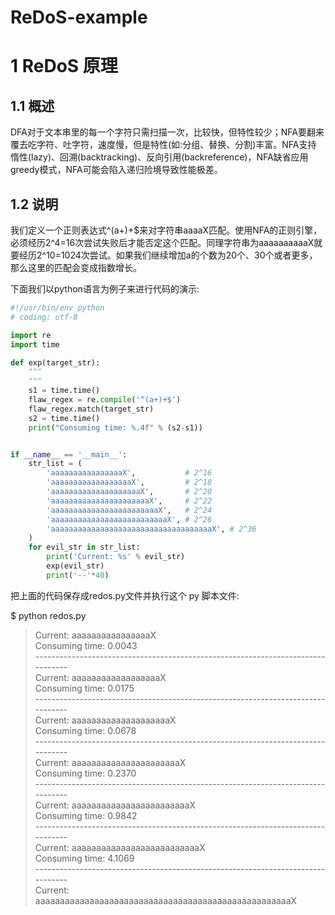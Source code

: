 # ReDoS-example
1 ReDoS 原理</br>
====
1.1 概述</br>
---
DFA对于文本串里的每一个字符只需扫描一次，比较快，但特性较少；NFA要翻来覆去吃字符、吐字符，速度慢，但是特性(如:分组、替换、分割)丰富。NFA支持 惰性(lazy)、回溯(backtracking)、反向引用(backreference)，NFA缺省应用greedy模式，NFA可能会陷入递归险境导致性能极差。</br>

1.2 说明</br>
---
我们定义一个正则表达式^(a+)+$来对字符串aaaaX匹配。使用NFA的正则引擎，必须经历2^4=16次尝试失败后才能否定这个匹配。同理字符串为aaaaaaaaaaX就要经历2^10=1024次尝试。如果我们继续增加a的个数为20个、30个或者更多，那么这里的匹配会变成指数增长。</br>

下面我们以python语言为例子来进行代码的演示:</br>

``` python
#!/usr/bin/env python
# coding: utf-8

import re
import time

def exp(target_str):
    """
    """
    s1 = time.time()
    flaw_regex = re.compile('^(a+)+$')
    flaw_regex.match(target_str)
    s2 = time.time()
    print("Consuming time: %.4f" % (s2-s1))


if __name__ == '__main__':
    str_list = (
        'aaaaaaaaaaaaaaaaX',           # 2^16
        'aaaaaaaaaaaaaaaaaaX',         # 2^18
        'aaaaaaaaaaaaaaaaaaaaX',       # 2^20
        'aaaaaaaaaaaaaaaaaaaaaaX',     # 2^22
        'aaaaaaaaaaaaaaaaaaaaaaaaX',   # 2^24
        'aaaaaaaaaaaaaaaaaaaaaaaaaaX', # 2^26
        'aaaaaaaaaaaaaaaaaaaaaaaaaaaaaaaaaaaaX', # 2^36
    )
    for evil_str in str_list:
        print('Current: %s' % evil_str)
        exp(evil_str)
        print('--'*40)
```
把上面的代码保存成redos.py文件并执行这个 py 脚本文件:</br>

$ python redos.py</br>
>Current: aaaaaaaaaaaaaaaaX</br>
>Consuming time: 0.0043</br>
>--------------------------------------------------------------------------------</br>
>Current: aaaaaaaaaaaaaaaaaaX</br>
>Consuming time: 0.0175</br>
>--------------------------------------------------------------------------------</br>
>Current: aaaaaaaaaaaaaaaaaaaaX</br>
>Consuming time: 0.0678</br>
--------------------------------------------------------------------------------</br>
>Current: aaaaaaaaaaaaaaaaaaaaaaX</br>
>Consuming time: 0.2370</br>
>--------------------------------------------------------------------------------</br>
>Current: aaaaaaaaaaaaaaaaaaaaaaaaX</br>
>Consuming time: 0.9842</br>
>--------------------------------------------------------------------------------</br>
>Current: aaaaaaaaaaaaaaaaaaaaaaaaaaX</br>
>Consuming time: 4.1069</br>
>--------------------------------------------------------------------------------</br>
>Current: aaaaaaaaaaaaaaaaaaaaaaaaaaaaaaaaaaaaaaaaaaaaaaaaaaaaX</br>
